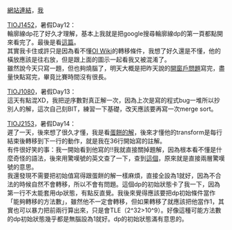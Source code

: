 [網站連結](https://tioj.ck.tp.edu.tw/)，[我](https://tioj.ck.tp.edu.tw/users/kennyfs)  
  
[TIOJ1452](https://tioj.ck.tp.edu.tw/problems/1452)，暑假Day12：  
輪廓線dp花了好久才理解，基本上我就是把google搜尋輪廓線dp的第一頁都點開來看完了。最後是看[這篇](https://blog.csdn.net/lvmaooi/article/details/79702273)。  
其實我卡住或許只是因為看不懂[OI Wiki](https://oi-wiki.org/dp/plug/)的轉移條件，我想了好久還是不懂，他的橫放應該是往右放，但是跟上面的圖示一起看我又被混淆了。  
雖然說今天只寫一題，但也夠燒腦了，明天大概是把昨天說的[開窗戶問題](https://tioj.ck.tp.edu.tw/contests/74/problems/2153)寫完，盡量快點寫完，畢竟比賽時間沒有很長。
  
[TIOJ1080](https://tioj.ck.tp.edu.tw/problems/1080)，暑假Day13：  
這天有點混XD，我把逆序數對真正解一次，因為上次是寫的程式bug一堆所以抄別人的解，這次自己刻BIT，練習一下基礎，改天應該要再寫一次merge sort。  
  
[TIOJ2153](https://tioj.ck.tp.edu.tw/problems/2153)，暑假Day14：  
遲了一天，後來想了很久才懂，我是看[蛋餅的解](https://hackmd.io/-eNf09F8QNePaIoGVsEbHw#pC-%E9%96%8B%E7%AA%97%E6%88%B6)，後來才懂他的transform是每行結束後轉移到下一行的動作，就是我在36行開始寫的註解。  
有件很好笑的事：我一開始看到他寫的!!我就直接關掉題解，因為根本看不懂是什麼奇怪的語法，後來用驚嘆號的英文查了一下，查到[這個](https://stackoverflow.com/questions/14751973/what-is-in-c)，原來就是直接兩層驚嘆號的意思。  
我還發現不需要把初始值寫得跟蛋餅的解一樣麻煩，直接全設為1就好，因為不合法的時候自然不會轉移，所以不會有問題。這個dp的初始狀態卡了我一下，因為第一行不太能套用dp狀態，有點反直覺。我後來覺得應該要把dp初始條件當作「能夠轉移的方法數」，雖然他不一定會轉移，但如果轉移了就應該把他當作1，其實也可以暴力把前兩行算出來，只是會TLE（2^32>10^9）。好像這種可能方法數的dp初始狀態幾乎都是無腦設為1就好。dp的初始狀態滿有意思的。
